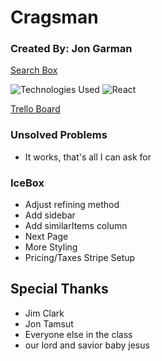 # Cragsman

### Created By: Jon Garman

[Search Box](https://i.imgur.com/ZmpaEab.png)

![Technologies Used](https://i.imgur.com/V5wbqox.png)
![React](https://i.imgur.com/kEt1qiO.png)

[Trello Board](https://trello.com/b/Ue2pKMo4/cragsman)

### Unsolved Problems
  * It works, that's all I can ask for

### IceBox
  * Adjust refining method
  * Add sidebar
  * Add similarItems column
  * Next Page
  * More Styling
  * Pricing/Taxes Stripe Setup

## Special Thanks
  * Jim Clark
  * Jon Tamsut
  * Everyone else in the class
  * our lord and savior baby jesus